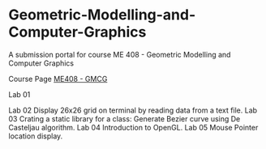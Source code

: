 # Geometric-Modelling-and-Computer-Graphics
A submission portal for course ME 408 - Geometric Modelling and Computer Graphics

Course Page [ME408 - GMCG](https://homepages.iitdh.ac.in/~sraut/Sp20_GMCG/index.html)

Lab 01
  
Lab 02
  Display 26x26 grid on terminal by reading data from a text file. 
Lab 03
  Crating a static library for a class: Generate Bezier curve using De Casteljau algorithm.
Lab 04
  Introduction to OpenGL.
Lab 05
  Mouse Pointer location display.

